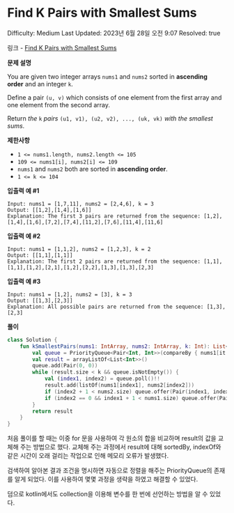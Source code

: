 # Find K Pairs with Smallest Sums

Difficulty: Medium
Last Updated: 2023년 6월 28일 오전 9:07
Resolved: true

링크 - [Find K Pairs with Smallest Sums](https://leetcode.com/problems/find-k-pairs-with-smallest-sums/description/)

**문제 설명**

You are given two integer arrays `nums1` and `nums2` sorted in **ascending order** and an integer `k`.

Define a pair `(u, v)` which consists of one element from the first array and one element from the second array.

Return *the* `k` *pairs* `(u1, v1), (u2, v2), ..., (uk, vk)` *with the smallest sums*.

**제한사항**

- `1 <= nums1.length, nums2.length <= 105`
- `109 <= nums1[i], nums2[i] <= 109`
- `nums1` and `nums2` both are sorted in **ascending order**.
- `1 <= k <= 104`

**입출력 예 #1**

```
Input: nums1 = [1,7,11], nums2 = [2,4,6], k = 3
Output: [[1,2],[1,4],[1,6]]
Explanation: The first 3 pairs are returned from the sequence: [1,2],[1,4],[1,6],[7,2],[7,4],[11,2],[7,6],[11,4],[11,6]
```

**입출력 예 #2**

```
Input: nums1 = [1,1,2], nums2 = [1,2,3], k = 2
Output: [[1,1],[1,1]]
Explanation: The first 2 pairs are returned from the sequence: [1,1],[1,1],[1,2],[2,1],[1,2],[2,2],[1,3],[1,3],[2,3]
```

**입출력 예 #3**

```
Input: nums1 = [1,2], nums2 = [3], k = 3
Output: [[1,3],[2,3]]
Explanation: All possible pairs are returned from the sequence: [1,3],[2,3]
```

**풀이**

```kotlin
class Solution {
    fun kSmallestPairs(nums1: IntArray, nums2: IntArray, k: Int): List<List<Int>> {
        val queue = PriorityQueue<Pair<Int, Int>>(compareBy { nums1[it.first] + nums2[it.second] })
        val result = arrayListOf<List<Int>>()
        queue.add(Pair(0, 0))
        while (result.size < k && queue.isNotEmpty()) {
            val (index1, index2) = queue.poll()!!
            result.add(listOf(nums1[index1], nums2[index2]))
            if (index2 + 1 < nums2.size) queue.offer(Pair(index1, index2 + 1))
            if (index2 == 0 && index1 + 1 < nums1.size) queue.offer(Pair(index1 + 1, 0))
        }
        return result
    }
}
```

처음 풀이를 할 때는 이중 for 문을 사용하여 각 원소의 합을 비교하며 result의 값을 교체해 주는 방법으로 했다. 교체해 주는 과정에서 result에 대해 sortedBy, indexOf와 같은 시간이 오래 걸리는 작업으로 인해 메모리 오류가 발생했다.

검색하여 알아본 결과 조건을 명시하면 자동으로 정렬을 해주는 PriorityQueue의 존재를 알게 되었다. 이를 사용하여 몇몇 과정을 생략을 하였고 해결할 수 있었다.

덤으로 kotlin에서도 collection을 이용해 변수를 한 번에 선언하는 방법을 알 수 있었다.